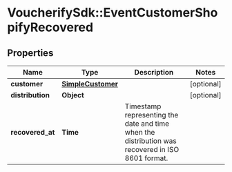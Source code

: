# VoucherifySdk::EventCustomerShopifyRecovered

## Properties

| Name | Type | Description | Notes |
| ---- | ---- | ----------- | ----- |
| **customer** | [**SimpleCustomer**](SimpleCustomer.md) |  | [optional] |
| **distribution** | **Object** |  | [optional] |
| **recovered_at** | **Time** | Timestamp representing the date and time when the distribution was recovered in ISO 8601 format. |  |

